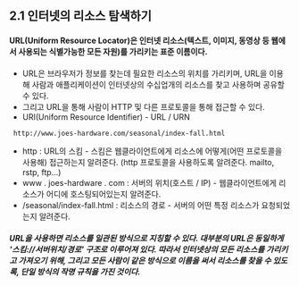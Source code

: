## 2.1 인터넷의 리소스 탐색하기
#### **URL**(**U**niform **R**esource **L**ocator)은 인터넷 리소스(텍스트, 이미지, 동영상 등 웹에서 사용되는 식별가능한 모든 자원)를 가리키는 표준 이름이다. 
- URL은 브라우저가 정보를 찾는데 필요한 리소스의 위치를 가리키며, URL을 이용해 사람과 애플리케이션이 인터넷상의 수십업개의 리소스를 찾고 사용하며 공유할 수 있다. 
- 그리고 URL을 통해 사람이 HTTP 및 다른 프로토콜을 통해 접근할 수 있다.
- URI(Uniform Resource Identifier) - URL / URN


``` http://www.joes-hardware.com/seasonal/index-fall.html```
- http : URL의 스킴 - 스킴은 웹클라이언트에게 리소스에 어떻게(어떤 프로토콜을 사용해) 접근하는지 알려준다. (http 프로토콜을 사용하도록 알려준다. mailto, rstp, ftp...)
- www . joes-hardware . com : 서버의 위치(호스트 / IP) - 웹클라이언트에게 리소스가 어디에 호스팅되어있는지 알려준다.
- /seasonal/index-fall.html : 리소스의 경로 - 서버의 어떤 특정 리소스가 요청되었는지 알려준다.

##### URL을 사용하면 리소스를 일관된 방식으로 지칭할 수 있다. 대부분의 URL은 동일하게 '스킴://서버위치/경로' 구조로 이루어져 있다. 따라서 인터넷상의 모든 리소스를 가리키고 가져오기 위해, 그리고 모든 사람이 같은 방식으로 이름을 써서 리소스를 찾을 수 있도록, 단일 방식의 작명 규칙을 가진 것이다.
